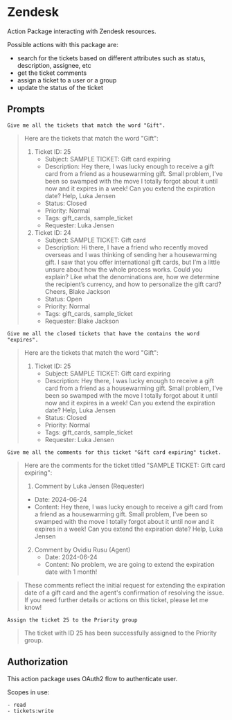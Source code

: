 # Zendesk

Action Package interacting with Zendesk resources.

Possible actions with this package are:

- search for the tickets based on different attributes such as status, description, assignee, etc
- get the ticket comments
- assign a ticket to a user or a group
- update the status of the ticket

## Prompts

```
Give me all the tickets that match the word "Gift".
```

> Here are the tickets that match the word "Gift":
>
> 1. Ticket ID: 25
>    * Subject: SAMPLE TICKET: Gift card expiring
>    * Description: Hey there, I was lucky enough to receive a gift card from a friend as a housewarming gift. Small problem, I’ve been so swamped with the move I totally forgot about it until now and it expires in a week! Can you extend the expiration date? Help, Luka Jensen
>    * Status: Closed
>    * Priority: Normal
>    * Tags: gift_cards, sample_ticket
>    * Requester: Luka Jensen
> 2. Ticket ID: 24
>    * Subject: SAMPLE TICKET: Gift card
>    * Description: Hi there, I have a friend who recently moved overseas and I was thinking of sending her a housewarming gift. I saw that you offer international gift cards, but I’m a little unsure about how the whole process works. Could you explain? Like what the denominations are, how we determine the recipient’s currency, and how to personalize the gift card? Cheers, Blake Jackson
>    * Status: Open
>    * Priority: Normal
>    * Tags: gift_cards, sample_ticket
>    * Requester: Blake Jackson

```
Give me all the closed tickets that have the contains the word "expires".
```

> Here are the tickets that match the word "Gift":
>
> 1. Ticket ID: 25
>    * Subject: SAMPLE TICKET: Gift card expiring
>    * Description: Hey there, I was lucky enough to receive a gift card from a friend as a housewarming gift. Small problem, I’ve been so swamped with the move I totally forgot about it until now and it expires in a week! Can you extend the expiration date? Help, Luka Jensen
>    * Status: Closed
>    * Priority: Normal
>    * Tags: gift_cards, sample_ticket
>    * Requester: Luka Jensen

```
Give me all the comments for this ticket "Gift card expiring" ticket.
```

> Here are the comments for the ticket titled "SAMPLE TICKET: Gift card expiring":
> 
> 1. Comment by Luka Jensen (Requester)
>   * Date: 2024-06-24
>   * Content: Hey there, I was lucky enough to receive a gift card from a friend as a housewarming gift. Small problem, I’ve been so swamped with the move I totally forgot about it until now and it expires in a week! Can you extend the expiration date? Help, Luka Jensen
> 2. Comment by Ovidiu Rusu (Agent)
>    * Date: 2024-06-24
>    * Content: No problem, we are going to extend the expiration date with 1 month!

> These comments reflect the initial request for extending the expiration date of a gift card and the agent's confirmation of resolving the issue. If you need further details or actions on this ticket, please let me know!

```
Assign the ticket 25 to the Priority group
```

> The ticket with ID 25 has been successfully assigned to the Priority group.



## Authorization

This action package uses OAuth2 flow to authenticate user.

Scopes in use:
    
    - read
    - tickets:write